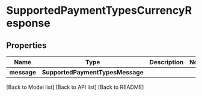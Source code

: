 # SupportedPaymentTypesCurrencyResponse

## Properties

| Name        | Type                             | Description | Notes |
| ----------- | -------------------------------- | ----------- | ----- |
| **message** | **SupportedPaymentTypesMessage** |             |       |

\[Back to Model list] \[Back to API list] \[Back to README]

